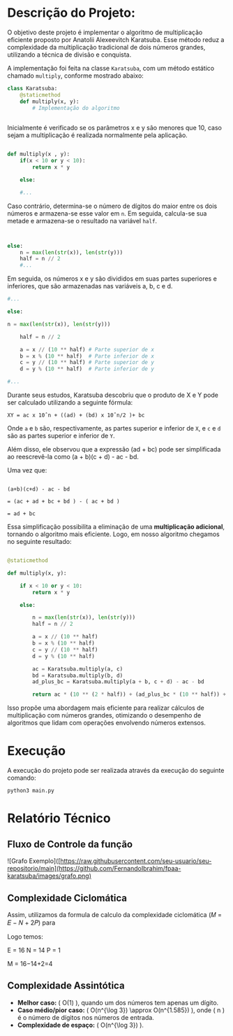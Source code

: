 # Descrição do Projeto: 

O objetivo deste projeto é implementar o algoritmo de multiplicação eficiente proposto por Anatolii Alexeevitch Karatsuba. Esse método reduz a complexidade da multiplicação tradicional de dois números grandes, utilizando a técnica de divisão e conquista.  


A implementação foi feita na classe `Karatsuba`, com um método estático chamado `multiply`, conforme mostrado abaixo:  


```python
class Karatsuba:
    @staticmethod
    def multiply(x, y):
        # Implementação do algoritmo
  
```

Inicialmente é verificado se os parâmetros x e y são menores que 10, caso sejam a multiplicação é realizada normalmente pela aplicação.

```python

def multiply(x , y):
    if(x < 10 or y < 10):
        return x * y

    else: 

    #...

```

  
Caso contrário, determina-se o número de dígitos do maior entre os dois números e armazena-se esse valor em `n`. Em seguida, calcula-se sua metade e armazena-se o resultado na variável `half`.


```python


else: 
    n = max(len(str(x)), len(str(y)))
    half = n // 2
	#...

```
  

Em seguida, os números x e y são divididos em suas partes superiores e inferiores, que são armazenadas nas variáveis a, b, c e d. 


``` python
#...

else:

n = max(len(str(x)), len(str(y)))

    half = n // 2

	a = x // (10 ** half) # Parte superior de x
	b = x % (10 ** half)  # Parte inferior de x
	c = y // (10 ** half) # Parte superior de y
	d = y % (10 ** half)  # Parte inferior de y

#...
```

  
Durante seus estudos, Karatsuba descobriu que o produto de X e Y pode ser calculado utilizando a seguinte fórmula:

`XY = ac x 10ˆn + ((ad) + (bd) x 10ˆn/2 )+ bc`

Onde `a` e `b` são, respectivamente, as partes superior e inferior de `X`, e `c` e `d` são as partes superior e inferior de `Y`.

Além disso, ele observou que a expressão (ad + bc) pode ser simplificada ao reescrevê-la como (a + b)(c + d) - ac - bd.


Uma vez que:

```

(a+b)(c+d) - ac - bd

= (ac + ad + bc + bd ) - ( ac + bd )

= ad + bc

```

  
Essa simplificação possibilita a eliminação de uma **multiplicação adicional**, tornando o algoritmo mais eficiente. Logo, em nosso algoritmo chegamos no seguinte resultado:


``` python 

@staticmethod

def multiply(x, y):

	if x < 10 or y < 10:
		return x * y

	else:

		n = max(len(str(x)), len(str(y)))
		half = n // 2

		a = x // (10 ** half)
		b = x % (10 ** half)
		c = y // (10 ** half)
		d = y % (10 ** half)

		ac = Karatsuba.multiply(a, c)
		bd = Karatsuba.multiply(b, d)
		ad_plus_bc = Karatsuba.multiply(a + b, c + d) - ac - bd

		return ac * (10 ** (2 * half)) + (ad_plus_bc * (10 ** half)) + bd

```

Isso propõe uma abordagem mais eficiente para realizar cálculos de multiplicação com números grandes, otimizando o desempenho de algoritmos que lidam com operações envolvendo números extensos.


# Execução

A execução do projeto pode ser realizada através da execução do seguinte comando:

```
python3 main.py
```


# Relatório Técnico

## Fluxo de Controle da função

![Grafo Exemplo]([https://raw.githubusercontent.com/seu-usuario/seu-repositorio/main](https://github.com/FernandoIbrahim/fpaa-karatsuba/images/grafo.png)

## Complexidade Ciclomática

Assim, utilizamos da formula de calculo da complexidade ciclomática (𝑀 = 𝐸 − 𝑁 + 2𝑃) para 

Logo temos:

E = 16
N = 14
P = 1

M = 16−14+2=4

## Complexidade Assintótica

- **Melhor caso:** \( O(1) \), quando um dos números tem apenas um dígito.  
- **Caso médio/pior caso:** \( O(n^{\log 3}) \approx O(n^{1.585}) \), onde \( n \) é o número de dígitos nos números de entrada.  
- **Complexidade de espaço:** \( O(n^{\log 3}) \).

